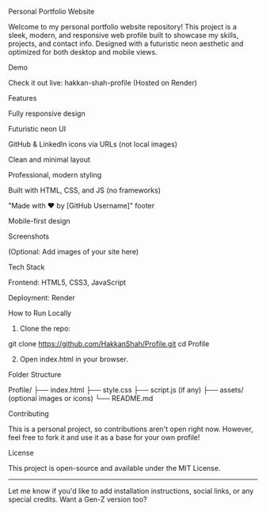 
Personal Portfolio Website

Welcome to my personal portfolio website repository! This project is a sleek, modern, and responsive web profile built to showcase my skills, projects, and contact info. Designed with a futuristic neon aesthetic and optimized for both desktop and mobile views.

Demo

Check it out live: hakkan-shah-profile
(Hosted on Render)

Features

Fully responsive design

Futuristic neon UI

GitHub & LinkedIn icons via URLs (not local images)

Clean and minimal layout

Professional, modern styling

Built with HTML, CSS, and JS (no frameworks)

"Made with ❤️ by [GitHub Username]" footer

Mobile-first design


Screenshots

(Optional: Add images of your site here)

Tech Stack

Frontend: HTML5, CSS3, JavaScript

Deployment: Render


How to Run Locally

1. Clone the repo:

git clone https://github.com/HakkanShah/Profile.git
cd Profile


2. Open index.html in your browser.



Folder Structure

Profile/
├── index.html
├── style.css
├── script.js (if any)
├── assets/ (optional images or icons)
└── README.md

Contributing

This is a personal project, so contributions aren't open right now. However, feel free to fork it and use it as a base for your own profile!

License

This project is open-source and available under the MIT License.


---

Let me know if you'd like to add installation instructions, social links, or any special credits. Want a Gen-Z version too?

